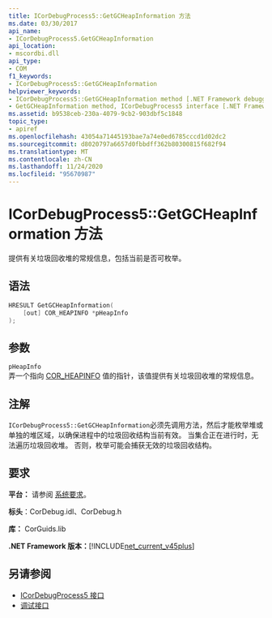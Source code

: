 ```yaml
---
title: ICorDebugProcess5::GetGCHeapInformation 方法
ms.date: 03/30/2017
api_name:
- ICorDebugProcess5.GetGCHeapInformation
api_location:
- mscordbi.dll
api_type:
- COM
f1_keywords:
- ICorDebugProcess5::GetGCHeapInformation
helpviewer_keywords:
- ICorDebugProcess5::GetGCHeapInformation method [.NET Framework debugging]
- GetGCHeapInformation method, ICorDebugProcess5 interface [.NET Framework debugging]
ms.assetid: b9538ceb-230a-4079-9cb2-903dbf5c1848
topic_type:
- apiref
ms.openlocfilehash: 43054a71445193bae7a74e0ed6785cccd1d02dc2
ms.sourcegitcommit: d8020797a6657d0fbbdff362b80300815f682f94
ms.translationtype: MT
ms.contentlocale: zh-CN
ms.lasthandoff: 11/24/2020
ms.locfileid: "95670987"
---
```

# <a name="icordebugprocess5getgcheapinformation-method"></a>ICorDebugProcess5::GetGCHeapInformation 方法

提供有关垃圾回收堆的常规信息，包括当前是否可枚举。  
  
## <a name="syntax"></a>语法  
  
```cpp  
HRESULT GetGCHeapInformation(  
    [out] COR_HEAPINFO *pHeapInfo  
);  
```  
  
## <a name="parameters"></a>参数  

 `pHeapInfo`  
 弄一个指向 [COR_HEAPINFO](cor-heapinfo-structure.md) 值的指针，该值提供有关垃圾回收堆的常规信息。  
  
## <a name="remarks"></a>注解  

 `ICorDebugProcess5::GetGCHeapInformation`必须先调用方法，然后才能枚举堆或单独的堆区域，以确保进程中的垃圾回收结构当前有效。 当集合正在进行时，无法遍历垃圾回收堆。 否则，枚举可能会捕获无效的垃圾回收结构。  
  
## <a name="requirements"></a>要求  

 **平台：** 请参阅 [系统要求](../../get-started/system-requirements.md)。  
  
 **标头**：CorDebug.idl、CorDebug.h  
  
 **库：** CorGuids.lib  
  
 **.NET Framework 版本：**[!INCLUDE[net_current_v45plus](../../../../includes/net-current-v45plus-md.md)]  
  
## <a name="see-also"></a>另请参阅

- [ICorDebugProcess5 接口](icordebugprocess5-interface.md)
- [调试接口](debugging-interfaces.md)
